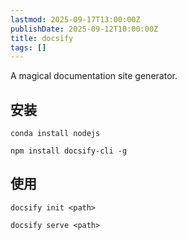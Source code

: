 ```yaml
---
lastmod: 2025-09-17T13:00:00Z
publishDate: 2025-09-12T10:00:00Z
title: docsify
tags: []
---
```


A magical documentation site generator.

## 安装

```
conda install nodejs
```

```
npm install docsify-cli -g
```

## 使用

```
docsify init <path>
```

```
docsify serve <path>
```